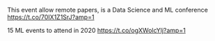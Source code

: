 This event allow remote papers, is a Data Science and ML conference
https://t.co/70IX1Z1SrJ?amp=1

15 ML events to attend in 2020
https://t.co/ogXWolcYlj?amp=1
